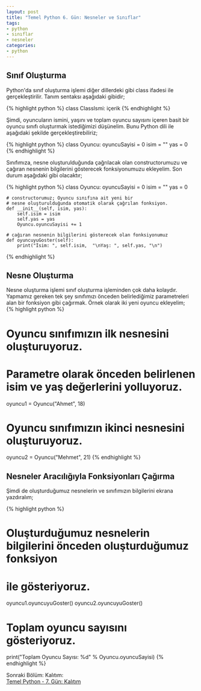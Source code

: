 ```yaml
---
layout: post
title: "Temel Python 6. Gün: Nesneler ve Sınıflar"
tags:
- python
- sınıflar
- nesneler
categories:
- python
---
```


Sınıf Oluşturma
---------------
Python'da sınıf oluşturma işlemi diğer dillerdeki gibi class ifadesi ile gerçekleştirilir. Tanım sentaksı aşağıdaki gibidir;  

{% highlight python %}
class ClassIsmi:
    içerik
{% endhighlight %}  

Şimdi, oyuncuların ismini, yaşını ve toplam oyuncu sayısını içeren basit bir oyuncu sınıfı oluşturmak istediğimizi düşünelim. Bunu Python dili ile aşağıdaki şekilde gerçekleştirebiliriz;  

{% highlight python %}
class Oyuncu:
    oyuncuSayisi = 0
    isim = ""
    yas = 0
{% endhighlight %}  

Sınıfımıza, nesne oluşturulduğunda çağrılacak olan constructorumuzu ve çağıran nesnenin bilgilerini gösterecek fonksiyonumuzu ekleyelim. Son durum aşağıdaki gibi olacaktır;  

{% highlight python %}
class Oyuncu:
    oyuncuSayisi = 0
    isim = ""
    yas = 0

    # constructorumuz; Oyuncu sınıfına ait yeni bir
    # nesne oluşturulduğunda otomatik olarak çağrılan fonksiyon.
    def __init__(self, isim, yas):
        self.isim = isim
        self.yas = yas
        Oyuncu.oyuncuSayisi += 1

    # cağıran nesnenin bilgilerini gösterecek olan fonksiyonumuz
    def oyuncuyuGoster(self):
        print("İsim: ", self.isim,  "\nYaş: ", self.yas, "\n")
{% endhighlight %}

Nesne Oluşturma
---------------
Nesne oluşturma işlemi sınıf oluşturma işleminden çok daha kolaydır. Yapmamız gereken tek şey sınıfımızı önceden belirlediğimiz parametreleri alan bir fonksiyon gibi çağırmak. Örnek olarak iki yeni oyuncu ekleyelim;  
{% highlight python %}
# Oyuncu sınıfımızın ilk nesnesini oluşturuyoruz.
# Parametre olarak önceden belirlenen isim ve yaş değerlerini yolluyoruz.
oyuncu1 = Oyuncu("Ahmet", 18)

# Oyuncu sınıfımızın ikinci nesnesini oluşturuyoruz.
oyuncu2 = Oyuncu("Mehmet", 21)
{% endhighlight %}

Nesneler Aracılığıyla Fonksiyonları Çağırma
-------------------------------------------
Şimdi de oluşturduğumuz nesnelerin ve sınıfımızın bilgilerini ekrana yazdıralım;  

{% highlight python %}
# Oluşturduğumuz nesnelerin bilgilerini önceden oluşturduğumuz fonksiyon
# ile gösteriyoruz.
oyuncu1.oyuncuyuGoster()
oyuncu2.oyuncuyuGoster()

# Toplam oyuncu sayısını gösteriyoruz.
print("Toplam Oyuncu Sayısı: %d" % Oyuncu.oyuncuSayisi)
{% endhighlight %}

Sonraki Bölüm: Kalıtım:  
[Temel Python - 7. Gün: Kalıtım][1]  

[1]: /temel-python-yedinci-gun-kalitim/
